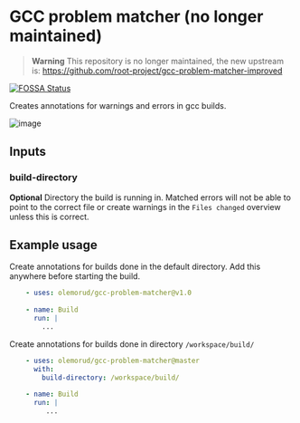 # GCC problem matcher (no longer maintained)

> **Warning**
> This repository is no longer maintained, the new upstream is: https://github.com/root-project/gcc-problem-matcher-improved

[![FOSSA Status](https://app.fossa.com/api/projects/git%2Bgithub.com%2Folemorud%2Fgcc-problem-matcher.svg?type=shield)](https://app.fossa.com/projects/git%2Bgithub.com%2Folemorud%2Fgcc-problem-matcher?ref=badge_shield)

Creates annotations for warnings and errors in gcc builds.

![image](https://user-images.githubusercontent.com/82065181/225907856-336fa631-6520-44ce-bdf5-cf5780e45e40.png)



## Inputs

### build-directory

**Optional** Directory the build is running in. Matched errors will not be able to point to the correct file or create warnings in the `Files changed` overview unless this is correct.

## Example usage

Create annotations for builds done in the default directory. Add this anywhere before starting the build.

```yaml
    - uses: olemorud/gcc-problem-matcher@v1.0
    
    - name: Build
      run: |
        ...
```

Create annotations for builds done in directory `/workspace/build/`

```yaml
    - uses: olemorud/gcc-problem-matcher@master
      with:
        build-directory: /workspace/build/
        
    - name: Build
      run: |
         ...
```
